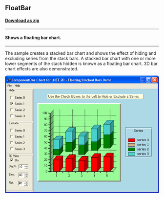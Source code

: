 ## FloatBar
#### [Download as zip](https://grapecity.github.io/DownGit/#/home?url=https://github.com/GrapeCity/ComponentOne-WinForms-Samples/tree/master/NetFramework\Charts\CS\FloatBar)
____
#### Shows a floating bar chart.
____
The sample creates a stacked bar chart and shows the effect of hiding and excluding series from the stack bars.
A stacked bar chart with one or more lower segments of the stack hidden is known as a floating bar chart.
3D bar chart effects are also demonstrated.

![screenshot](screenshot.PNG)
